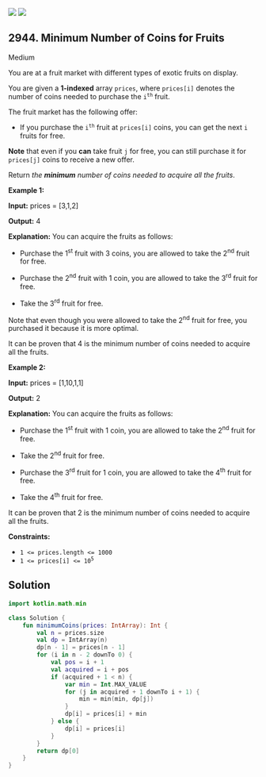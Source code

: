 [![](https://img.shields.io/github/stars/javadev/LeetCode-in-Kotlin?label=Stars&style=flat-square)](https://github.com/javadev/LeetCode-in-Kotlin)
[![](https://img.shields.io/github/forks/javadev/LeetCode-in-Kotlin?label=Fork%20me%20on%20GitHub%20&style=flat-square)](https://github.com/javadev/LeetCode-in-Kotlin/fork)

## 2944\. Minimum Number of Coins for Fruits

Medium

You are at a fruit market with different types of exotic fruits on display.

You are given a **1-indexed** array `prices`, where `prices[i]` denotes the number of coins needed to purchase the <code>i<sup>th</sup></code> fruit.

The fruit market has the following offer:

*   If you purchase the <code>i<sup>th</sup></code> fruit at `prices[i]` coins, you can get the next `i` fruits for free.

**Note** that even if you **can** take fruit `j` for free, you can still purchase it for `prices[j]` coins to receive a new offer.

Return _the **minimum** number of coins needed to acquire all the fruits_.

**Example 1:**

**Input:** prices = [3,1,2]

**Output:** 4

**Explanation:** You can acquire the fruits as follows:

- Purchase the 1<sup>st</sup> fruit with 3 coins, you are allowed to take the 2<sup>nd</sup> fruit for free.

- Purchase the 2<sup>nd</sup> fruit with 1 coin, you are allowed to take the 3<sup>rd</sup> fruit for free.

- Take the 3<sup>rd</sup> fruit for free.

Note that even though you were allowed to take the 2<sup>nd</sup> fruit for free, you purchased it because it is more optimal.

It can be proven that 4 is the minimum number of coins needed to acquire all the fruits. 

**Example 2:**

**Input:** prices = [1,10,1,1]

**Output:** 2

**Explanation:** You can acquire the fruits as follows:

- Purchase the 1<sup>st</sup> fruit with 1 coin, you are allowed to take the 2<sup>nd</sup> fruit for free.

- Take the 2<sup>nd</sup> fruit for free.

- Purchase the 3<sup>rd</sup> fruit for 1 coin, you are allowed to take the 4<sup>th</sup> fruit for free.

- Take the 4<sup>t</sup><sup>h</sup> fruit for free.

It can be proven that 2 is the minimum number of coins needed to acquire all the fruits. 

**Constraints:**

*   `1 <= prices.length <= 1000`
*   <code>1 <= prices[i] <= 10<sup>5</sup></code>

## Solution

```kotlin
import kotlin.math.min

class Solution {
    fun minimumCoins(prices: IntArray): Int {
        val n = prices.size
        val dp = IntArray(n)
        dp[n - 1] = prices[n - 1]
        for (i in n - 2 downTo 0) {
            val pos = i + 1
            val acquired = i + pos
            if (acquired + 1 < n) {
                var min = Int.MAX_VALUE
                for (j in acquired + 1 downTo i + 1) {
                    min = min(min, dp[j])
                }
                dp[i] = prices[i] + min
            } else {
                dp[i] = prices[i]
            }
        }
        return dp[0]
    }
}
```